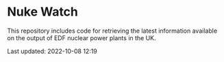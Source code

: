 # Nuke Watch

This repository includes code for retrieving the latest information available on the output of EDF nuclear power plants in the UK.

Last updated: 2022-10-08 12:19